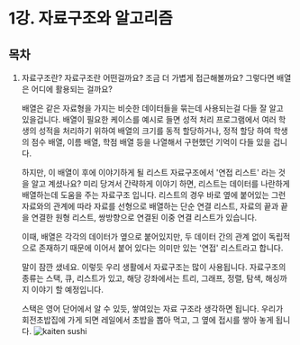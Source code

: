 # 1강. 자료구조와 알고리즘
## 목차

1. 자료구조란?
   자료구조란 어떤걸까요?
   조금 더 가볍게 접근해볼까요? 그렇다면 배열은 어디에 활용되는 걸까요?

   배열은 같은 자료형을 가지는 비슷한 데이터들을 묶는데 사용되는걸 다들 잘 알고 있을겁니다.
   배열이 필요한 케이스를 예시로 들면 성적 처리 프로그램에서 여러 학생의 성적을 처리하기 위하여
   배열의 크기를 동적 할당하거나, 정적 할당 하여 학생의 점수 배열, 이름 배열, 학점 배열 등을 나열해서
   구현했던 기억이 다들 있을 겁니다.

   하지만, 이 배열이 후에 이야기하게 될 리스트 자료구조에서 '연접 리스트' 라는 것을 알고 계셨나요?
   미리 당겨서 간략하게 이야기 하면, 리스트는 데이터를 나란하게 배열하는데 도움을 주는 자료구조 입니다.
   리스트의 경우 바로 옆에 붙어있는 그런 자료와의 관계에 따라 자료를 선형으로 배열하는 단순 연결 리스트,
   자료의 끝과 끝을 연결한 원형 리스트, 쌍방향으로 연결된 이중 연결 리스트가 있습니다.

   이때, 배열은 각각의 데이터가 옆으로 붙어있지만, 두 데이터 간의 관계 없이 독립적으로 존재하기 때문에
   이어서 붙어 있다는 의미만 있는 '연접' 리스트라고 합니다.

   말이 잠깐 샜네요. 이렇듯 우리 생활에서 자료구조는 많이 사용됩니다.
   자료구조의 종류는 스택, 큐, 리스트가 있고, 해당 강좌에서는 트리, 그래프, 정렬, 탐색, 해싱까지 이야기 할 예정입니다.

   스택은 영어 단어에서 알 수 있듯, 쌓여있는 자료 구조라 생각하면 됩니다.
   우리가 회전초밥집에 가게 되면 레일에서 초밥을 뽑아 먹고, 그 옆에 접시를 쌓아 놓게 됩니다.
   ![kaiten sushi](https://github.com/I-kotori/2024-1_DataStructure/assets/104515455/d43e54d9-3779-40bb-831e-cf11df9ee7f1)
   
   
